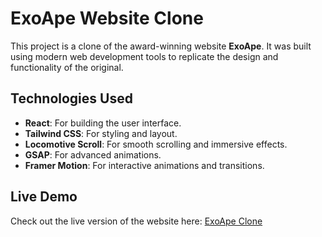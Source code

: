 # ExoApe Website Clone

This project is a clone of the award-winning website **ExoApe**. It was built using modern web development tools to replicate the design and functionality of the original.

## Technologies Used

- **React**: For building the user interface.
- **Tailwind CSS**: For styling and layout.
- **Locomotive Scroll**: For smooth scrolling and immersive effects.
- **GSAP**: For advanced animations.
- **Framer Motion**: For interactive animations and transitions.

## Live Demo

Check out the live version of the website here: [ExoApe Clone](https://exo-ape-clone-alpha.vercel.app/)  


